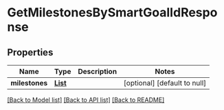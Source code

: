 # GetMilestonesBySmartGoalIdResponse
## Properties

| Name | Type | Description | Notes |
|------------ | ------------- | ------------- | -------------|
| **milestones** | [**List**](Milestone.md) |  | [optional] [default to null] |

[[Back to Model list]](../README.md#documentation-for-models) [[Back to API list]](../README.md#documentation-for-api-endpoints) [[Back to README]](../README.md)

